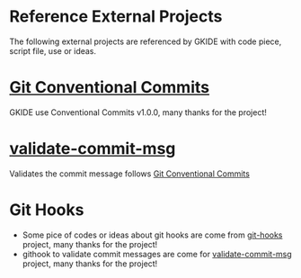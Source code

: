# Reference External Projects

The following external projects are referenced by GKIDE with code piece, script file, use or ideas.

# [Git Conventional Commits][git_conventional_commits_url]

[git_conventional_commits_url]: (https://github.com/conventional-changelog/conventionalcommits.org)

GKIDE use Conventional Commits v1.0.0, many thanks for the project!

# [validate-commit-msg](https://github.com/conventional-changelog/validate-commit-msg)
Validates the commit message follows [Git Conventional Commits][git_conventional_commits_url]

# Git Hooks

[git_hooks_url]: https://github.com/icefox/git-hooks
[validate_commit_msg_url]: https://github.com/conventional-changelog/validate-commit-msg

- Some pice of codes or ideas about git hooks are come from [git-hooks][git_hooks_url] project,
  many thanks for the project!
- githook to validate commit messages are come for [validate-commit-msg][validate_commit_msg_url]
  project, many thanks for the project!
